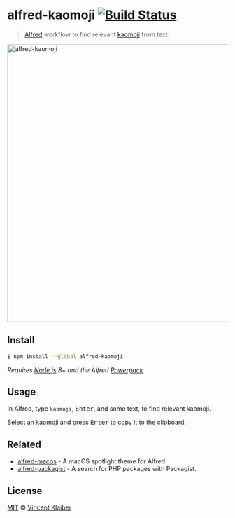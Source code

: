 # alfred-kaomoji [![Build Status](https://img.shields.io/travis/vinkla/alfred-kaomoji/master.svg?style=flat)](https://travis-ci.org/vinkla/alfred-kaomoji)

> [Alfred](https://www.alfredapp.com) workflow to find relevant [kaomoji](https://en.m.wikipedia.org/wiki/Emoticon) from text.

[<img alt="alfred-kaomoji" src="https://cloud.githubusercontent.com/assets/499192/24095951/bc4a67c8-0d5f-11e7-8824-2a59baaf172d.png" width="634">](https://en.m.wikipedia.org/wiki/Emoticon)

## Install

```sh
$ npm install --global alfred-kaomoji
```

*Requires [Node.js](https://nodejs.org) 8+ and the Alfred [Powerpack](https://www.alfredapp.com/powerpack).*

## Usage

In Alfred, type `kaomoji`, <kbd>Enter</kbd>, and some text, to find relevant kaomoji.

Select an kaomoji and press <kbd>Enter</kbd> to copy it to the clipboard.

## Related

- [alfred-macos](https://github.com/vinkla/alfred-macos) - A macOS spotlight theme for Alfred.
- [alfred-packagist](https://github.com/vinkla/alfred-packagist) - A search for PHP packages with Packagist.

## License

[MIT](LICENSE) © [Vincent Klaiber](https://vinkla.com)
